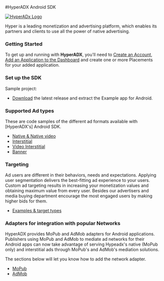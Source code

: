 #HyperADX Android SDK

[![HyperADx Logo](http://d2n7xvwjxl8766.cloudfront.net/assets/site/logo-e04518160888e1f8b3795f0ce01e1909.png)](http://hyperadx.com)



Hyper is a leading monetization and advertising platform, which enables its partners and clients to use all the power of native advertising.

### Getting Started

To get up and running with **HyperADX**, you'll need to [Create an Account](http://hyperadx.com/publishers/sign_in), [Add an Application to the Dashboard](http://hyperadx.com/publishers/traffic_sources) and create one or more Placements for your added application.

### Set up the SDK

Sample project:

* [Download](https://github.com/hyperads/android-sdk/releases) the latest release and extract the Example app for Android.

### Supported Ad types

These are code samples of the different ad formats available with [HyperADX's] Android SDK.

* [Native & Native video](_native.md)
* [Interstitial](_interstitial.md)
* [Video Interstitial](_interstitial_video.md)
* [Banner](_banner.md)

### Targeting

Ad users are different in their behaviors, needs and expectations. Applying user segmentation delivers the best-fitting ad experience to your users.
Custom ad targeting results in increasing your monetization values and obtaining maximum value from every user. Besides our advertisers and media buying department encourage the most engaged users by making higher
bids for them.

* [Examples & target types](_tools.md)

###  Adapters for integration with popular Networks

HyperADX provides MoPub and AdMob adapters for Android applications. Publishers using MoPub and AdMob to mediate ad networks for their Android apps can now take advantage of serving Hypeadx's native (MoPub only) and interstitial ads through MoPub's and AdMob's mediation solutions.

The sections below will let you know how to add the network adapter.

* [MoPub](https://github.com/hyperads/android-MoPub-adapter)
* [AdMob](https://github.com/hyperads/android-AdMob-adapter)

